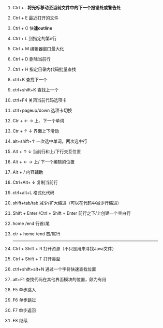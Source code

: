 

1. Ctrl + .                                                        **将光标移动至当前文件中的下一个报错处或警告处**

2. Ctrl + E                                                       最近打开的文件

3. Ctrl + O                                                       快**速outline**

4. Ctrl + L                                                        到指定的第n行

5. Ctrl + M                                                      编辑器窗口最大化

6. Ctrl + D                                                       删除当前行

7. Ctrl + H                                                       指定目录内代码批量查找

8. ctrl+K                                                       	查找下一个

9. ctrl+shift+K	                                             查找上一个

10. ctrl+F4	                                                     关闭当前代码选项卡

11. ctrl+pageup/down                                     选项卡切换

12. Ctr + ← →                                                   上、下一个单词

13. Ctr + ↑ ↓                                                        界面上下滑动

14. alt+shift+↑     	                                           一次选中单词，两次选中行

15. Alt + ↑ ↓                                                         当前行和上/下行交互位置

16. Alt + ← →                                                     上/ 下一个编辑的位置

17. Alt + /                                                             内容辅助

18. Ctrl+Alt+ ↓                                                     复制当前行

19. ctrl+alt+L	                                                   格式化代码

20. shift+tab/tab	                                            减少/扩大缩进（可以在代码中减少行缩进）

21. Shift + Enter /Ctrl + Shift + Enter               前行之下/上创建一个空白行

22. home /end                                                    行首/尾

23. ctr + home /end                                           首/尾行

    --------------------------------------------------

24. Ctrl + Shift + R    打开资源（不只是用来寻找Java文件）

25. Ctrl + Shift + T    打开类型

26. ctrl+shift+alt+N	通过一个字符快速查找位置

27. alt+F1	查找代码在其他界面模块的位置，颇为有用

28. F5	单步跳入

29. F6	单步跳过

30. F7	单步返回

31. F8	继续